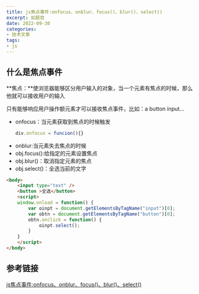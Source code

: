 ```yaml
---
title: js焦点事件:onfocus、onblur、focus()、blur()、select()
excerpt: 如题目
date: 2022-09-30
categories:
- 技术文章
tags:
- js
---
```



## 什么是焦点事件

**焦点：**使浏览器能够区分用户输入的对象，当一个元素有焦点的时候，那么他就可以接收用户的输入

只有能够响应用户操作额元素才可以接收焦点事件，比如：a button input...

- onfocus：当元素获取到焦点的时候触发
    ```javascript
    div.onfocus = funcion(){}
    ```
- onblur:当元素失去焦点的时候
- obj.focus():给指定的元素设置焦点
- obj.blur()：取消指定元素的焦点
- obj.select()：全选当前的文字

```html
<body>
    <input type="text" />
    <button >全选</button>
    <script>
    window.onload = function() {
        var oinpt = document.getElementsByTagName("input")[0];
        var obtn = document.getElementsByTagName("button")[0];
        obtn.onclick = function() {
            oinpt.select();
        }
    }
    </script>
</body>

```

## 参考链接
[js焦点事件:onfocus、onblur、focus()、blur()、select()](https://segmentfault.com/a/1190000006168220)
